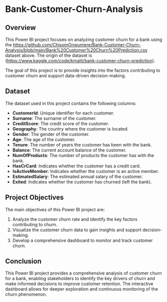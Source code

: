 # Bank-Customer-Churn-Analysis

## Overview
This Power BI project focuses on analyzing customer churn for a bank using the https://github.com/ChisomOnwumere/Bank-Customer-Churn-Analysis/blob/main/Bank%20Customer%20Churn%20Prediction.csv dataset above. The origin of the dataset is (https://www.kaggle.com/code/kmalit/bank-customer-churn-prediction).

The goal of this project is to provide insights into the factors contributing to customer churn and support data-driven decision-making.

## Dataset
The dataset used in this project contains the following columns:

- **CustomerId**: Unique identifier for each customer.
- **Surname**: The surname of the customer.
- **CreditScore**: The credit score of the customer.
- **Geography**: The country where the customer is located.
- **Gender**: The gender of the customer.
- **Age**: The age of the customer.
- **Tenure**: The number of years the customer has been with the bank.
- **Balance**: The current account balance of the customer.
- **NumOfProducts**: The number of products the customer has with the bank.
- **HasCrCard**: Indicates whether the customer has a credit card.
- **IsActiveMember**: Indicates whether the customer is an active member.
- **EstimatedSalary**: The estimated annual salary of the customer.
- **Exited**: Indicates whether the customer has churned (left the bank).

## Project Objectives
The main objectives of this Power BI project are:

1. Analyze the customer churn rate and identify the key factors contributing to churn.
2. Visualize the customer churn data to gain insights and support decision-making.
3. Develop a comprehensive dashboard to monitor and track customer churn.

## Conclusion
This Power BI project provides a comprehensive analysis of customer churn for a bank, enabling stakeholders to identify the key drivers of churn and make informed decisions to improve customer retention. The interactive dashboard allows for deeper exploration and continuous monitoring of the churn phenomenon.
